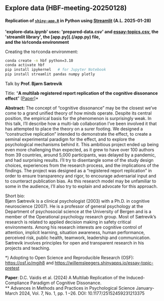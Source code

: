 ## Explore data (HBF-meeting-20250128)

#### Replication of [`shiny-app.R`](https://willemsleegers.shinyapps.io/essay-topic-pretest) in Python using [Streamlit](https://streamlit.io) (A.L. 2025-01-28)


**'explore-data.ipynb' uses: 'prepared-data.csv' and [essay-topics.csv](./essay-topics.csv), the 'streamlit library', the [app.py](.(/app.py) file,<br> 
and the `hbf`conda environment**

Creating the `hbf`conda environment:
```bash
conda create -n hbf python=3.10
conda activate hbf
pip install ipykernel   # for Jupyter Notebook
pip install streamlit pandas numpy plotly
```



Talk by **Prof. Bjørn Sætrevik**

Title: “**A multilab registered report replication of the cognitive dissonance effect**” [[Paper](https://journals.sagepub.com/doi/full/10.1177/25152459231213375)]*<br>

**Abstract:** The concept of “cognitive dissonance” may be the closest we’ve come to a grand unified theory of how minds operate. Despite its central position, the empirical basis for the phenomenon is surprisingly weak. In this talk, I’ll describe how a multi-lab collaboration I’ve been involved it that has attempted to place the theory on a surer footing. We designed a “constructive replication” intended to demonstrate the effect, to create a seminal experimental paradigm for the effect, and to explore the psychological mechanisms behind it. This ambitious project ended up being even more challenging than expected, as it grew to have over 100 authors from 39 countries, around 5,000 participants, was delayed by a pandemic, and had surprising results. I’ll try to disentangle some of the study design choices, experiences from the research process, and the implications of the findings. The project was designed as a “registered report replication” in order to ensure transparency and rigor, to encourage adversarial input and to counteract publication bias. As this research model may be unfamiliar to some in the audience, I’ll also try to explain and advocate for this approach.

Short bio:<br>
Bjørn Sætrevik is a clinical psychologist (2003) with a Ph.D. in cognitive neuroscience (2007). He is a professor of general psychology at the Department of psychosocial science at the University of Bergen and is a member of the Operational psychology research group. Most of Sætrevik’s research is related to applied decision making in safety critical environments. Among his research interests are cognitive control of attention, implicit learning, situation awareness, human performance, perceived risk, public health, teamwork, leadership and communication. Sætrevik involves principles for open and transparent research in his projects and teaching.


*) Adopting to Open Science and Reproducible Research (OSF):
https://osf.io/mgjh8 and https://willemsleegers.shinyapps.io/essay-topic-pretest


**Paper**: D.C. Vaidis et al. (2024) A Multilab Replication of the Induced-Compliance Paradigm of Cognitive Dissonance.<br>**
Advances in Methods and   Practices in Psychological Science January-March 2024, Vol. 7, No. 1,   pp. 1 –26. DOI: 10.1177/25152459231213375
